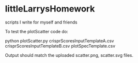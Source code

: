 # littleLarrysHomework
scripts I write for myself and friends

To test the plotScatter code do:

python plotScatter.py crisprScoresInputTemplateA.csv crisprScoresInputTemplateB.csv plotSpecTemplate.csv

Output should match the uploaded scatter.png, scatter.svg files.
